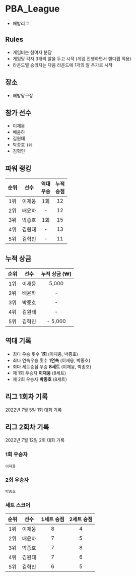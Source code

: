 # PBA_League
- 배방리그

## Rules
- 게임비는 참여자 분담
- 게임당 각자 3개씩 알을 두고 시작 (게임 진행하면서 핸디캡 적용)
- 라운드별 승리자는 다음 라운드에 1개의 알 추가로 시작

## 장소
- 배방당구장

## 참가 선수
- 이재웅 
- 배윤하
- 김원태
- 박종호 `1위`
- 김혁인
 

## 파워 랭킹
| 순위 | 선수 | 역대<br/>우승 | 누적<br/>승점 | 
|:--:|:--:|:--:|:--:|
| 1위 | 이재웅 | 1회 | 12 | 
| 2위 | 배윤하 |  -  | 12 | 
| 3위 | 박종호 | 1회 | 15 | 
| 4위 | 김원태 |  -  | 13 |
| 5위 | 김혁인 |  -  | 11 |



## 누적 상금 

| 순위 | 선수 | 누적 상금 (₩)| 
|:--:|:--:|:--:|
| 1위 | 이재웅 | 5,000 | 
| 2위 | 배윤하 | - | 
| 3위 | 박종호 | - | 
| 4위 | 김원태 | - | 
| 5위 | 김혁인 | - 5,000 | 

## 역대 기록
- 최다 우승 횟수 **1회** (이재웅, 박종호)
- 최다 연속우승 횟수 **1연속** (이재웅, 박종호)
- 최다 세트승점 우승 **8세트** (이재웅, 박종호)
- 제 1회 우승자 **이재웅** (8세트)
- 제 2회 우승자 **박종호** (8세트)

## 리그 1회차 기록
2022년 7월 5일 1회 대회 기록

## 리그 2회차 기록
2022년 7월 12일 2회 대회 기록

### 1회 우승자
`이재웅`

### 2회 우승자
`박종호`

### 세트 스코어
| 순위 | 선수 | 1세트 승점| 2세트 승점 | 
|:--:|:--:|:--:|:--:|
| 1위 | 이재웅 | 8 | 4 | 
| 2위 | 배윤하 | 7 | 5 | 
| 3위 | 박종호 | 7 | 8 | 
| 4위 | 김원태 | 7 | 6 | 
| 5위 | 김혁인 | 6 | 5 | 
 
